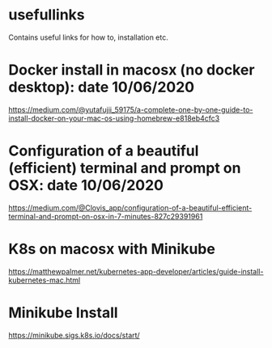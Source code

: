 # usefullinks
Contains useful links for how to, installation etc.

# Docker install in macosx (no docker desktop): date 10/06/2020
https://medium.com/@yutafujii_59175/a-complete-one-by-one-guide-to-install-docker-on-your-mac-os-using-homebrew-e818eb4cfc3

# Configuration of a beautiful (efficient) terminal and prompt on OSX: date 10/06/2020
https://medium.com/@Clovis_app/configuration-of-a-beautiful-efficient-terminal-and-prompt-on-osx-in-7-minutes-827c29391961

# K8s on macosx with Minikube
https://matthewpalmer.net/kubernetes-app-developer/articles/guide-install-kubernetes-mac.html

# Minikube Install
https://minikube.sigs.k8s.io/docs/start/

